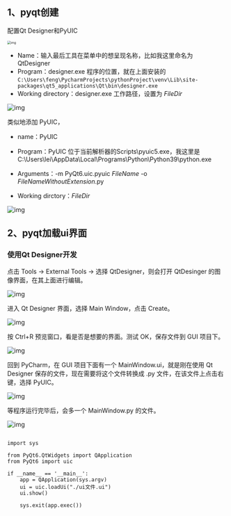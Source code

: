 ## 1、pyqt创建

配置Qt Designer和PyUIC

<img src="qt.assets/1116722-20180601150258845-574171932.png" alt="img" style="zoom:50%;" />

- Name：输入最后工具在菜单中的想呈现名称，比如我这里命名为 QtDesigner
- Program：designer.exe 程序的位置，就在上面安装的`C:\Users\feng\PycharmProjects\pythonProject\venv\Lib\site-packages\qt5_applications\Qt\bin\designer.exe`
- Working directory：designer.exe 工作路径，设置为  *$FileDir$*

![img](qt.assets/1116722-20180601151605421-493411367.png)

类似地添加 PyUIC，

- name：PyUIC

- Program：PyUIC 位于当前解析器的Scripts\pyuic5.exe，我这里是C:\Users\lei\AppData\Local\Programs\Python\Python39\python.exe

- Arguments：-m PyQt6.uic.pyuic $FileName$ -o $FileNameWithoutExtension$.py

- Working dirctory：*$FileDir$*

  

![img](qt.assets/1116722-20180601151811593-1976053363.png)



## 2、pyqt加载ui界面

### 使用Qt Designer开发

点击 Tools -> External Tools -> 选择 QtDesigner，则会打开 QtDesinger 的图像界面，在其上面进行编辑。

![img](qt.assets/v2-87474360d8153e2a750f931670dc9892_720w.jpg)

进入 Qt Designer 界面，选择 Main Window，点击 Create。

![img](qt.assets/v2-81fb0c4861598b95b982b6f2c2032e04_720w.jpg)

按 Ctrl+R 预览窗口，看是否是想要的界面。测试 OK，保存文件到 GUI 项目下。

![img](qt.assets/v2-f5754594b0744ec9f76fd2218322a2a5_720w.jpg)



回到 PyCharm，在 GUI 项目下面有一个 MainWindow.ui，就是刚在使用 Qt Designer 保存的文件，现在需要将这个文件转换成 .py 文件，在该文件上点击右键，选择 PyUIC。

![img](qt.assets/v2-91cd39fa1b6a96aa77a7988fe2db1b99_720w.jpg)



等程序运行完毕后，会多一个 MainWindow.py 的文件。

![img](qt.assets/v2-ebe281c8ba6e182dee4ac07e5a82d592_720w.jpg)



```

import sys

from PyQt6.QtWidgets import QApplication
from PyQt6 import uic

if __name__ == '__main__':
    app = QApplication(sys.argv)
    ui = uic.loadUi("./ui文件.ui")
    ui.show()

    sys.exit(app.exec())
```

